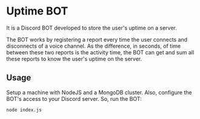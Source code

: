 # Uptime BOT

It is a Discord BOT developed to store the user's uptime on a server.

The BOT works by registering a report every time the user connects and disconnects of a voice channel. As the difference, in seconds, of time between these two reports is the activity time, the BOT can get and sum all these reports to know the user's uptime on the server.

## Usage

Setup a machine with NodeJS and a MongoDB cluster. Also, configure the BOT's access to your Discord server. So, run the BOT:

```sh
node index.js
```